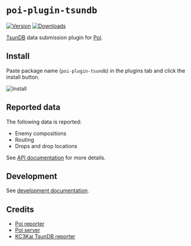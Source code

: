 # `poi-plugin-tsundb`

[![Version](https://img.shields.io/npm/v/poi-plugin-tsundb.svg)](https://www.npmjs.com/package/poi-plugin-tsundb)
[![Downloads](https://img.shields.io/npm/dm/poi-plugin-tsundb.svg)](https://www.npmjs.com/package/poi-plugin-tsundb)

[TsunDB](https://tsundb.kc3.moe/) data submission plugin for [Poi](https://poi.io/).

## Install

Paste package name (`poi-plugin-tsundb`) in the plugins tab and click the install button.

![Install](https://i.imgur.com/G4wTCLS.png)

## Reported data

The following data is reported:

- Enemy compositions
- Routing
- Drops and drop locations

See [API documentation](doc/api.md) for more details.

## Development

See [development documentation](doc/dev.md).

## Credits

- [Poi reporter](https://github.com/poooi/plugin-report)
- [Poi server](https://github.com/poooi/poi-server)
- [KC3Kai TsunDB reporter](https://github.com/KC3Kai/KC3Kai/blob/master/src/library/modules/TsunDBSubmission.js)
